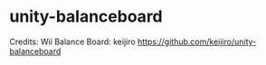 unity-balanceboard
==================

Credits:
Wii Balance Board: keijiro https://github.com/keijiro/unity-balanceboard
